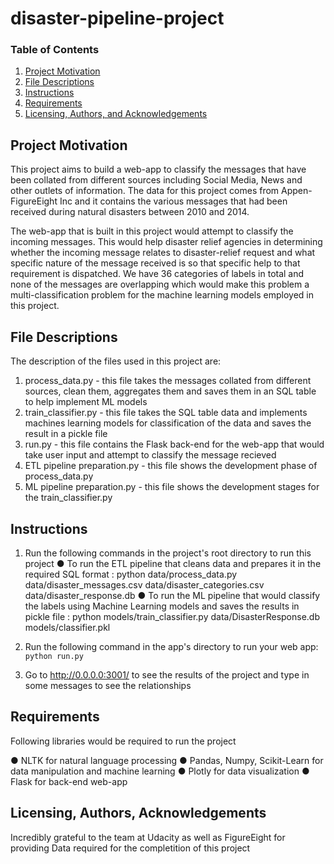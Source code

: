 # disaster-pipeline-project

### Table of Contents


1. [Project Motivation](#motivation)
2. [File Descriptions](#files)
3. [Instructions](#instructions)
4. [Requirements](#requirements)
5. [Licensing, Authors, and Acknowledgements](#licensing)


## Project Motivation<a name="motivation"></a>

This project aims to build a web-app to classify the messages that have been collated from different sources including Social Media, News and other outlets of information. The data for this project comes from Appen-FigureEight Inc and it contains the various messages that had been received during natural disasters between 2010 and 2014. 

The web-app that is built in this project would attempt to classify the incoming messages. This would help disaster relief agencies in determining whether the incoming message relates to disaster-relief request and what specific nature of the message received is so that specific help to that requirement is dispatched. We have 36 categories of labels in total and none of the messages are overlapping which would make this problem a multi-classification problem for the machine learning models employed in this project.



## File Descriptions <a name="files"></a>

The description of the files used in this project are:

1. process_data.py - this file takes the messages collated from different sources, clean them, aggregates them and saves them in an SQL table to help implement ML models
2. train_classifier.py - this file takes the SQL table data and implements machines learning models for classification of the data and saves the result in a pickle file
3. run.py - this file contains the Flask back-end for the web-app that would take user input and attempt to classify the message recieved
4. ETL pipeline preparation.py - this file shows the development phase of process_data.py
5. ML pipeline preparation.py - this file shows the development stages for the train_classifier.py


## Instructions<a name="instructions"></a>

1. Run the following commands in the project's root directory to run this project
   ● To run the ETL pipeline that cleans data and prepares it in the required SQL format : python data/process_data.py data/disaster_messages.csv data/disaster_categories.csv data/disaster_response.db
   ● To run the ML pipeline that would classify the labels using Machine Learning models and saves the results in pickle file : python models/train_classifier.py data/DisasterResponse.db models/classifier.pkl

2. Run the following command in the app's directory to run your web app: `python run.py`

3. Go to http://0.0.0.0:3001/ to see the results of the project and type in some messages to see the relationships


## Requirements<a name ="requirements"></a>

Following libraries would be required to run the project

● NLTK for natural language processing
● Pandas, Numpy, Scikit-Learn for data manipulation and machine learning
● Plotly for data visualization
● Flask for back-end web-app

## Licensing, Authors, Acknowledgements<a name="licensing"></a>

Incredibly grateful to the team at Udacity as well as FigureEight for providing Data required for the completition of this project
